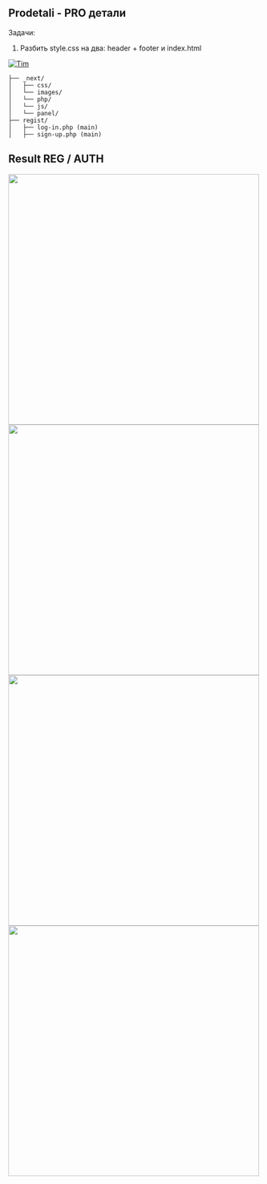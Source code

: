 ## Prodetali - PRO детали
Задачи:
1. Разбить style.css на два: header + footer и index.html
   
[![Tim](https://img.shields.io/github/forks/onwidget/astrowind.svg?style=social&label=forks&maxAge=86400&color=ff69b4)](https://t.me/timqwees)

```
├── _next/
│   ├── css/
│   └── images/
│   └── php/
│   └── js/
│   └── panel/
├── regist/
│   ├── log-in.php (main)
│   ├── sign-up.php (main)
```

## Result REG / AUTH

<div stye="display: flex">
<img width="500px" src="https://s.iimg.su/s/20/WcCqcATh2v1mRyjD2M1aGr0o6l2Clr2PKOeang2t.png">
<img width="500px" src="https://s.iimg.su/s/20/soQBJZrsNdc4tngxlhFt5qwHN1K7OZ6LzQ0IUf3C.png">
<img width="500px" src="https://s.iimg.su/s/20/VqULPBMsQdrrYe3lTpX7B0io73Kh1hGzgnCFuTfE.png">
<img width="500px" src="https://s.iimg.su/s/20/kP6BAyTL77UUZORAk6txukTgUJ80caQ6XstvATLD.png">
</div>
